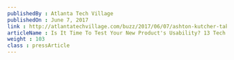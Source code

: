 ```yaml
---
publishedBy : Atlanta Tech Village
publishedOn : June 7, 2017
link : http://atlantatechvillage.com/buzz/2017/06/07/ashton-kutcher-takes-atlanta-startups/
articleName : Is It Time To Test Your New Product's Usability? 13 Tech Experts Weigh In
weight : 103 
class : pressArticle
---
```

